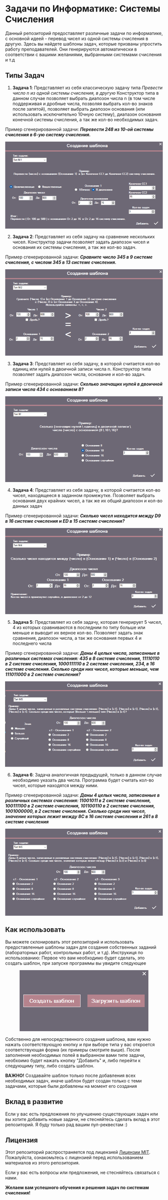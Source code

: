 # Задачи по Информатике: Системы Счисления

Данный репозиторий предоставляет различные задачи по информатике, с основной идеей - перевод чисел из одной системы счисления в другую. Здесь вы найдете шаблоны задач, которые призваны упростить работу преподавателей. Они генерируются автоматически в соответствии с вашими желаниями, выбранными системами счисления и т.д

## Типы Задач

1. **Задача 1**: Представляет из себя классическую задачу типа *Превести число n из одной системы счисления, в другую* Конструктор типа в данном случае позволяет выбрать диапозон числа n (в том числе поддерживая и дробные числа, позволяя выбрать кол-во знаков после запятой), позволяет выбрать диапозон основания (или использовать исключительно 10чную систему), диапазон основания конечной системы счисления, а так же кол-во необходимых задач.
    
Пример сгенерированной задачи: ***Перевести 248 из 10-ой системы счисления в 6-ую систему счисления.***
    <p align="center">
      <img src="https://github.com/Averyanov-Danil/Automatic-generation-of-Computer-Science-problems/blob/master/images/GenHomeWork_sfrqaIMtQi.png" alt="Пример задачи">
    </p>

2. **Задача 2**: Представляет из себя задачу на сравнение нескольких чисел. Конструктор задачи позволяет задать диапозон чисел и основания их системы счисления, а так же кол-во задач.

Пример сгенерированной задачи: ***Сравните число 345 в 9 системе счисления, с числом 345 в 13 системе счисления.***
    <p align="center">
      <img src="https://github.com/Averyanov-Danil/Automatic-generation-of-Computer-Science-problems/blob/master/images/GenHomeWork_50kr7E4SQT.png" alt="Пример задачи">
    </p>

3. **Задача 3**: Представляет из себя задачу, в которой считается кол-во единиц или нулей в двоичной записи числа n. Конструктор типа позволяет задать диапозон числа, основание и кол-во задач.

Пример сгенерированной задачи: ***Сколько значащих нулей в двоичной записи числа 434 с основанием 8?***
    <p align="center">
      <img src="https://github.com/Averyanov-Danil/Automatic-generation-of-Computer-Science-problems/blob/master/images/GenHomeWork_ilSKJz8pl9.png" alt="Пример задачи">
    </p>

4. **Задача 4**: Представляет из себя задачу, в которой считается кол-во чисел, находящееся в заданном промежутке. Позволяет выбрать основания двух крайних чисел, а так же их общий диапозон и кол-во данных задач

Пример сгенерированной задачи: ***Сколько чисел находится между D9 в 16 системе счисления и ED в 15 системе счисления?***
    <p align="center">
      <img src="https://github.com/Averyanov-Danil/Automatic-generation-of-Computer-Science-problems/blob/master/images/GenHomeWork_Aje3ysaCkG.png" alt="Пример задачи">
    </p>

5. **Задача 5**: Представляет из себя задачу, которая генерирует 5 чисел, 4 из которых сравниваются в последним по типу больше или меньше и выводит их верное кол-во. Позволяет задать знак сравнения, диапозон числа, а так же основания первых 4 и последнего числа

Пример сгенерированной задачи: ***Даны 4 целых числа, записанные в различных системах счисления: 435 в 8 системе счисления, 11110110 в 2 системе счисления, 1000111110 в 2 системе счисления, 234, в 16 системе счисления. Сколько среди них чисел, которые меньше, чем 111011000 в 2 системе счисления?***
   <p align="center">
      <img src="https://github.com/Averyanov-Danil/Automatic-generation-of-Computer-Science-problems/blob/master/images/GenHomeWork_YuQGxqzC2v.png" alt="Пример задачи">
    </p>

6. **Задача 6**: Задача аналогичная предыдущей, только в данном случае необходимо указать два числа. Программа будет считать кол-во чисел, которые находятся между ними.

Пример сгенерированной задачи: ***Даны 4 целых числа, записанные в различных системах счисления: 11001011 в 2 системе счисления, 100111100 в 2 системе счисления, 101100110 в 2 системе счисления, 1001000000, в 2 системе счисления. Сколько среди них чисел, значение которых лежит между 8C в 16 системе счисления и 261 в 8 системе счисления***
    <p align="center">
      <img src="https://github.com/Averyanov-Danil/Automatic-generation-of-Computer-Science-problems/blob/master/images/GenHomeWork_t3ERu5L6Oe.png" alt="Пример задачи">
    </p>

## Как использовать

Вы можете склонировать этот репозиторий и использовать предоставленные шаблоны задач для создания собственных заданий (лабораторных работ, контрольных работ, и т.д).
Инструкиця по использованию:
Первое что вам необходимо будет сделать, это создать шаблон, при запуске программы вы увидите следующее
<p align="center">
    <img src="https://github.com/Averyanov-Danil/Automatic-generation-of-Computer-Science-problems/blob/master/images/GenHomeWork_Ve7qZIZdqV.png" alt="Пример задачи">
</p>
Собственно для непосредственного создания шаблона, вам нужно нажать соответствующую кнопку и при выборе типа у вас откроется соответствующая форма (их примеры смотрите выше). После заполнения необходимых полей в выбранном вами типе задачи, необхоимо будет нажать кнопку "Добавить" и, либо перейти к следующиму типу, либо создать шаблон. 

**ВАЖНО!** Создавайте шаблон только после добавления всех необходимых задач, иначе шаблон будет создан только с теми задачами, которые были добавлены на момент его создания

## Вклад в развитие

Если у вас есть предложения по улучшению существующих задач или вы хотите добавить новые задачи, не стесняйтесь сделать вклад в этот репозиторий. Я буду только рад вашим пул-реквестам :)

## Лицензия

Этот репозиторий распространяется под лицензией [Лицензии MIT](https://github.com/Averyanov-Danil/Automatic-generation-of-Computer-Science-problems/blob/master/LICENSE). Пожалуйста, ознакомьтесь с лицензией перед использованием материалов из этого репозитория.

Если у вас есть вопросы или предложения, не стесняйтесь связаться с нами.

**Желаем вам успешного обучения и решения задач по системам счисления!**
